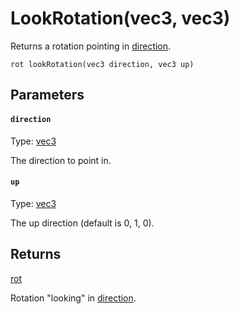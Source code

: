 # LookRotation(vec3, vec3)

Returns a rotation pointing in [direction](#direction).

```
rot lookRotation(vec3 direction, vec3 up)
```

## Parameters

#### `direction`
Type: [vec3](/MdDocs/Types/Vec3.md)

The direction to point in.

#### `up`
Type: [vec3](/MdDocs/Types/Vec3.md)

The up direction (default is 0, 1, 0).

## Returns

[rot](/MdDocs/Types/Rot.md)

Rotation "looking" in [direction](#direction).

